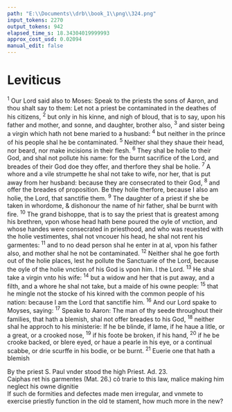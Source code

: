 ```yaml
---
path: "E:\\Documents\\drb\\book_1\\png\\324.png"
input_tokens: 2270
output_tokens: 942
elapsed_time_s: 18.34304019999993
approx_cost_usd: 0.02094
manual_edit: false
---
```

# Leviticus

<sup>1</sup> Our Lord said also to Moses: Speak to the priests the sons of Aaron, and thou shalt say to them: Let not a priest be contaminated in the deathes of his citizens, <sup>2</sup> but only in his kinne, and nigh of bloud, that is to say, upon his father and mother, and sonne, and daughter, brother also, <sup>3</sup> and sister being a virgin which hath not bene maried to a husband: <sup>4</sup> but neither in the prince of his people shal he be contaminated. <sup>5</sup> Neither shal they shaue their head, nor beard, nor make incisions in their flesh. <sup>6</sup> They shal be holie to their God, and shal not pollute his name: for the burnt sacrifice of the Lord, and breades of their God doe they offer, and therfore they shal be holie. <sup>7</sup> A whore and a vile strumpette he shal not take to wife, nor her, that is put away from her husband: because they are consecrated to their God, <sup>8</sup> and offer the breades of proposition. Be they holie therfore, because I also am holie, the Lord, that sanctifie them. <sup>9</sup> The daughter of a priest if she be taken in whordome, & dishonour the name of hir father, shal be burnt with fire. <sup>10</sup> The grand bishoppe, that is to say the priest that is greatest among his brethren, vpon whose head hath bene poured the oyle of vnction, and whose handes were consecrated in priesthood, and who was reuested with the holie vestimentes, shal not vncouer his head, he shal not rent his garmentes: <sup>11</sup> and to no dead person shal he enter in at al, vpon his father also, and mother shal he not be contaminated. <sup>12</sup> Neither shal he goe forth out of the holie places, lest he pollute the Sanctuarie of the Lord, because the oyle of the holie vnction of his God is vpon him. I the Lord. <sup>13</sup> He shal take a virgin vnto his wife: <sup>14</sup> but a widow and her that is put away, and a filth, and a whore he shal not take, but a maide of his owne people: <sup>15</sup> that he mingle not the stocke of his kinred with the common people of his nation: because I am the Lord that sanctifie him. <sup>16</sup> And our Lord spake to Moyses, saying: <sup>17</sup> Speake to Aaron: The man of thy seede throughout their families, that hath a blemish, shal not offer breades to his God, <sup>18</sup> neither shal he approch to his ministerie: If he be blinde, if lame, if he haue a litle, or a great, or a crooked nose, <sup>19</sup> if his foote be broken, if his hand, <sup>20</sup> if he be crooke backed, or blere eyed, or haue a pearle in his eye, or a continual scabbe, or drie scurffe in his bodie, or be burnt. <sup>21</sup> Euerie one that hath a blemish

<aside>By the priest S. Paul vnder stood the high Priest. Ad. 23.</aside>

<aside>Caiphas ret his garmentes (Mat. 26.) cõ trarie to this law, malice making him neglect his owne dignitie</aside>

<aside>If such de formities and defectes made men irregular, and vnmete to exercise priestly function in the old te stament, how much more in the new?</aside>

[^1]: the prince of his people
